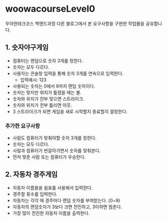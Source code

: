 # woowacourseLevel0
우아한테크코스 백엔드과정 다른 블로그에서 본 요구사항을 구현한 작업물을 공유합니다.

## 1. 숫자야구게임
* 컴퓨터는 랜덤으로 숫자 3개를 정한다.
* 숫자는 모두 다르다.
* 사용자는 콘솔창 입력을 통해 숫자 3개를 연속으로 입력한다.
  * 입력예시: 123
* 사용되는 숫자는 0에서 9까지 랜덤 숫자이다.
* 숫자는 맞지만 위치가 틀렸을 때는 볼.
* 숫자와 위치가 전부 맞으면 스트라이크.
* 숫자와 위치가 전부 틀리면 아웃. 
* 3 스트라이크가 되면 게임을 새로 시작할지 종료할지 결정한다.

### 추가한 요구사항
* 사람도 컴퓨터가 맞춰야할 숫자 3개를 정한다.
* 숫자는 모두 다르다.
* 사람과 컴퓨터가 번갈아가면서 숫자를 맞춰본다.
* 먼저 맞춘 사람 또는 컴퓨터가 우승한다.

## 2. 자동차 경주게임
* 자동차 이름들을 쉼표를 사용해서 입력한다.
* 경주할 횟수를 입력한다.
* 자동차는 각각 매 경주마다 랜덤 숫자를 부여받는다. (0~9)
* 자동차의 랜덤숫자가 3보다 크면 전진하고, 3이하면 멈춘다.
* 가장 많이 전진한 자동차 이름을 출력한다.
